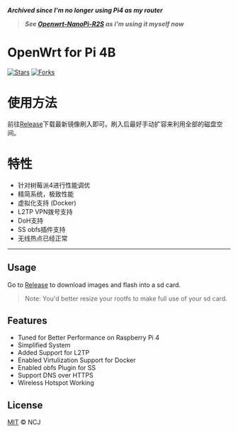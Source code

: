 ***Archived since I'm no longer using Pi4 as my router***

> ***See [Openwrt-NanoPi-R2S](https://github.com/iamNCJ/Openwrt-NanoPi-R2S) as i'm using it myself now***

# OpenWrt for Pi 4B

[![Stars](https://img.shields.io/github/stars/iamNCJ/Openwrt-Pi4.svg?label=Stars&style=social)](https://github.com/iamNCJ/Openwrt-Pi4/stargazers) [![Forks](https://img.shields.io/github/forks/iamNCJ/Openwrt-Pi4.svg?label=Fork&style=social)](https://github.com/iamNCJ/Openwrt-Pi4/network/members)

# 使用方法

前往[Release](https://github.com/iamNCJ/Openwrt-Pi4/releases)下载最新镜像刷入即可。刷入后最好手动扩容来利用全部的磁盘空间。

# 特性

- 针对树莓派4进行性能调优
- 精简系统，极致性能
- 虚拟化支持 (Docker)
- L2TP VPN拨号支持
- DoH支持
- SS obfs插件支持
- 无线热点已经正常

---

## Usage

Go to [Release](https://github.com/iamNCJ/Openwrt-Pi4/releases) to download images and flash into a sd card.

> Note: You'd better resize your rootfs to make full use of your sd card.

## Features

- Tuned for Better Performance on Raspberry Pi 4
- Simplified System
- Added Support for L2TP
- Enabled Virtulization Support for Docker
- Enabled obfs Plugin for SS
- Support DNS over HTTPS
- Wireless Hotspot Working

## License

[MIT](https://github.com/iamNCJ/Openwrt-Pi4/blob/master/LICENSE) © NCJ
